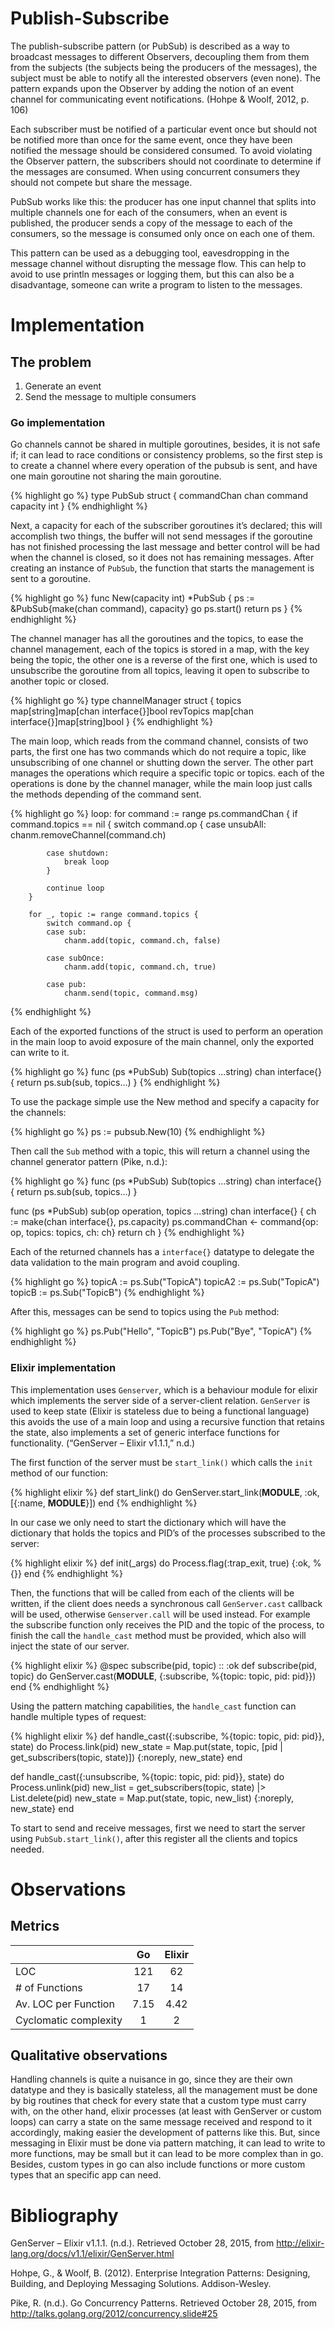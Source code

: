 # Publish-Subscribe
The publish-subscribe pattern (or PubSub) is described as a way to broadcast messages to different Observers, decoupling them from them from the subjects (the subjects being the producers of the messages), the subject must be able to notify all the interested observers (even none). The pattern expands upon the Observer by adding the notion of an event channel for communicating event notifications. (Hohpe & Woolf, 2012, p. 106)

Each subscriber must be notified of a particular event once but should not be notified more than once for the same event, once they have been notified the message should be considered consumed. To avoid violating the Observer pattern, the subscribers should not coordinate to determine if the messages are consumed. When using concurrent consumers they should not compete but share the message. 

PubSub works like this: the producer has one input channel that splits into multiple channels one for each of the consumers, when an event is published, the producer sends a copy of the message to each of the consumers, so the message is consumed only once on each one of them. 

This pattern can be used as a debugging tool, eavesdropping in the message channel without disrupting the message flow. This can help to avoid to use println messages or logging them, but this can also be a disadvantage, someone can write a program to listen to the messages.

# Implementation

## The problem
1. Generate an event
2. Send the message to multiple consumers


### Go implementation

Go channels cannot be shared in multiple goroutines, besides, it is not safe if; it can lead to race conditions or consistency problems, so the first step is to create a channel where every operation of the pubsub is sent, and have one main goroutine not sharing the main goroutine.

{% highlight go %}
type PubSub struct {
	commandChan chan command
	capacity    int
}
{% endhighlight %}

Next, a capacity for each of the subscriber goroutines it’s declared; this will accomplish two things, the buffer will not send messages if the goroutine has not finished processing the last message and better control will be had when the channel is closed, so it does not has remaining messages. After creating an instance of `PubSub`, the function that starts the management is sent to a goroutine.

{% highlight go %}
func New(capacity int) *PubSub {
	ps := &PubSub{make(chan command), capacity}
	go ps.start()
	return ps
}
{% endhighlight %}

The channel manager has all the goroutines and the topics, to ease the channel management, each of the topics is stored in a map, with the key being the topic, the other one is a reverse of the first one, which is used to unsubscribe the goroutine from all topics, leaving it open to subscribe to another topic or closed.

{% highlight go %}
type channelManager struct {
	topics    map[string]map[chan interface{}]bool
	revTopics map[chan interface{}]map[string]bool
}
{% endhighlight %}

The main loop, which reads from the command channel, consists of two parts, the first one has two commands which do not require a topic, like unsubscribing of one channel or shutting down the server. The other part manages the operations which require a specific topic or topics. each of the operations is done by the channel manager, while the main loop just calls the methods depending of the command sent.

{% highlight go %}
loop:
	for command := range ps.commandChan {
		if command.topics == nil {
			switch command.op {
			case unsubAll:
				chanm.removeChannel(command.ch)

			case shutdown:
				break loop
			}

			continue loop
		}

		for _, topic := range command.topics {
			switch command.op {
			case sub:
				chanm.add(topic, command.ch, false)

			case subOnce:
				chanm.add(topic, command.ch, true)

			case pub:
				chanm.send(topic, command.msg)
{% endhighlight %}

Each of the exported functions of the struct is used to perform an operation in the main loop to avoid exposure of the main channel, only the exported can write to it.

{% highlight go %}
func (ps *PubSub) Sub(topics ...string) chan interface{} {
	return ps.sub(sub, topics...)
}
{% endhighlight %}

To use the package simple use the New method and specify a capacity for the channels:

{% highlight go %}
ps := pubsub.New(10)
{% endhighlight %}

Then call the `Sub` method with a topic, this will return a channel using the channel generator pattern (Pike, n.d.):

{% highlight go %}
func (ps *PubSub) Sub(topics ...string) chan interface{} {
	return ps.sub(sub, topics...)
}

func (ps *PubSub) sub(op operation, topics ...string) chan interface{} {
	ch := make(chan interface{}, ps.capacity)
	ps.commandChan <- command{op: op, topics: topics, ch: ch}
	return ch
}
{% endhighlight %}

Each of the returned channels has a `interface{}` datatype to delegate the data validation to the main program and avoid coupling.

{% highlight go %}
topicA := ps.Sub("TopicA")
topicA2 := ps.Sub("TopicA")
topicB := ps.Sub("TopicB")
{% endhighlight %}

After this, messages can be send to topics using the `Pub` method:

{% highlight go %}
ps.Pub("Hello", "TopicB")
ps.Pub("Bye", "TopicA")
{% endhighlight %}

### Elixir implementation

This implementation uses `Genserver`, which is a behaviour module for elixir which implements the server side of a server-client relation. `GenServer` is used to keep state (Elixir is stateless due to being a functional language) this avoids the use of a main loop and using a recursive function that retains the state, also implements a set of generic interface functions for functionality. (“GenServer – Elixir v1.1.1,” n.d.)

The first function of the server must be `start_link()` which calls the `init` method of our function:

{% highlight elixir %}
  def start_link() do
    GenServer.start_link(__MODULE__, :ok, [{:name, __MODULE__}])
  end
{% endhighlight %}

In our case we only need to start the dictionary which will have the dictionary that holds the topics and PID’s of the processes subscribed to the server:

{% highlight elixir %}
  def init(_args) do
    Process.flag(:trap_exit, true)
    {:ok, %{}}
  end
{% endhighlight %}

Then, the functions that will be called from each of the clients will be written, if the client does needs a synchronous call `GenServer.cast` callback will be used, otherwise `Genserver.call` will be used instead.  For example the subscribe function only receives the PID and the topic of the process, to finish the call the `handle_cast` method must be provided, which also will inject the state of our server.

{% highlight elixir %}
@spec subscribe(pid, topic) :: :ok
  def subscribe(pid, topic) do
    GenServer.cast(__MODULE__, {:subscribe, %{topic: topic, pid: pid}})
  end
{% endhighlight %}

Using the pattern matching capabilities, the `handle_cast` function can handle multiple types of request:

{% highlight elixir %}
  def handle_cast({:subscribe, %{topic: topic, pid: pid}}, state) do
    Process.link(pid)
    new_state = Map.put(state, topic, [pid | get_subscribers(topic, state)])
    {:noreply, new_state}
  end

  def handle_cast({:unsubscribe, %{topic: topic, pid: pid}}, state) do
    Process.unlink(pid)
    new_list = get_subscribers(topic, state) |> List.delete(pid)
    new_state = Map.put(state, topic, new_list)
    {:noreply, new_state}
  end

To start to send and receive messages, first we need to start the server using `PubSub.start_link()`, after this register all the clients and topics needed.

# Observations

## Metrics

|                       |   Go   |  Elixir |
|-----------------------|:------:|:-------:|
| LOC                   |  121   |   62    |
| # of Functions        |   17   |   14    |
| Av. LOC per Function  |   7.15 |   4.42  |
| Cyclomatic complexity |    1   |    2    |


## Qualitative observations

Handling channels is quite a nuisance in go,  since they are their own datatype and they is basically stateless, all the management must be done by big routines that check for every state that a custom type must carry with, on the other hand, elixir processes (at least with GenServer or custom loops) can carry a state on the same message received and respond to it accordingly, making easier the development of patterns like this. But, since messaging in Elixir must be done via pattern matching, it can lead to write to more functions, may be small but it can lead to be more complex than in go. Besides, custom types in go can also include functions or more custom types that an specific app can need.

# Bibliography

GenServer – Elixir v1.1.1. (n.d.). Retrieved October 28, 2015, from http://elixir-lang.org/docs/v1.1/elixir/GenServer.html

Hohpe, G., & Woolf, B. (2012). Enterprise Integration Patterns: Designing, Building, and Deploying Messaging Solutions. Addison-Wesley.

Pike, R. (n.d.). Go Concurrency Patterns. Retrieved October 28, 2015, from http://talks.golang.org/2012/concurrency.slide#25



